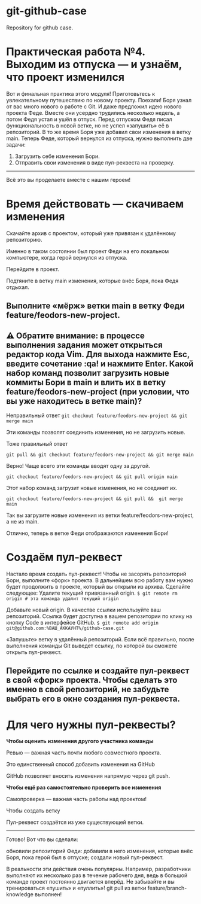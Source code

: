 # git-github-case
Repository for github case.



# Практическая работа №4. Выходим из отпуска — и узнаём, что проект изменился

Вот и финальная практика этого модуля! Приготовьтесь к увлекательному путешествию по новому проекту. Поехали!
Боря узнал от вас много нового о работе с Git. И даже предложил идею нового проекта Феде. Вместе они усердно трудились несколько недель, а потом Федя устал и ушёл в отпуск.
Перед отпуском Федя писал функциональность в новой ветке, но не успел «запушить» её в репозиторий. В то же время Боря уже добавил свои изменения в ветку main.
Теперь Феде, который вернулся из отпуска, нужно выполнить две задачи:
1. Загрузить себе изменения Бори.
2. Отправить свои изменения в виде пул-реквеста на проверку.
-------------------------------------------------------
Всё это вы проделаете вместе с нашим героем!

# Время действовать — скачиваем изменения

Скачайте архив с проектом, который уже привязан к удалённому репозиторию.

Именно в таком состоянии был проект Феди на его локальном компьютере, когда герой вернулся из отпуска.

Перейдите в проект.

Подтяните в ветку main изменения, которые внёс Боря, пока Федя отдыхал.

Выполните «мёрж» ветки main в ветку Феди feature/feodors-new-project.
---------------------------------------------------------------------
⚠️ Обратите внимание: в процессе выполнения задания может открыться редактор кода Vim. Для выхода нажмите Esc, введите сочетание :qa! и нажмите Enter.
Какой набор команд позволит загрузить новые коммиты Бори в main и влить их в ветку feature/feodors-new-project (при условии, что вы уже находитесь в ветке main)?
----------------------------------------------------------------------

Неправильный ответ
`git checkout feature/feodors-new-project && git merge main`

Эти команды позволят соединить изменения, но не загрузить новые.

Тоже правильный ответ

`git pull && git checkout feature/feodors-new-project && git merge main`

Верно! Чаще всего эти команды вводят одну за другой.

`git checkout feature/feodors-new-project && git pull origin main`

Этот набор команд загрузит новые изменения, но не соединит их.

`git checkout feature/feodors-new-project && git pull &&  git merge main`

Так вы загрузите новые изменения из ветки feature/feodors-new-project, а не из main.

Отлично, теперь в ветке Феди отображаются изменения Бори!

# Создаём пул-реквест
Настало время создать пул-реквест! Чтобы не засорять репозиторий Бори, выполните «форк» проекта. В дальнейшем всю работу вам нужно будет продолжить в проекте, который вы открыли из архива. Сделайте следующее:
Удалите текущий привязанный origin.
`$ git remote rm origin # эта команда удалит текущий origin`
  
Добавьте новый origin. В качестве ссылки используйте ваш репозиторий. Ссылка будет доступна в вашем репозитории по клику на кнопку Code в интерфейсе GitHub.
 `$ git remote add origin git@github.com:%ВАШ_АККАУНТ%/github-case.git`
  
«Запушьте» ветку в удалённый репозиторий. Если всё правильно, после выполнения команды Git выведет ссылку, по которой вы сможете открыть пул-реквест.

Перейдите по ссылке и создайте пул-реквест в свой «форк» проекта. Чтобы сделать это именно в свой репозиторий, не забудьте выбрать его в окне создания пул-реквеста.
--------------------------------

# Для чего нужны пул-реквесты?

**Чтобы оценить изменения другого участника команды**

Ревью — важная часть почти любого совместного проекта.

Это единственный способ добавить изменения на GitHub

GitHub позволяет вносить изменения напрямую через git push.

**Чтобы ещё раз самостоятельно проверить все изменения**

Самопроверка — важная часть работы над проектом!

Чтобы создать ветку

Пул-реквест создаётся из уже существующей ветки.

-----------------------------------------------
Готово! Вот что вы сделали:

обновили репозиторий Феди: добавили в него изменения, которые внёс Боря, пока герой был в отпуске;
создали новый пул-реквест.

В реальности эти действия очень популярны. Например, разработчики выполняют их несколько раз в течение рабочего дня, ведь в большой команде проект постоянно двигается вперёд. Не забывайте и вы тренироваться «пушить» и «пуллить»! git pull из ветки feature/branch-knowledge выполнен!
